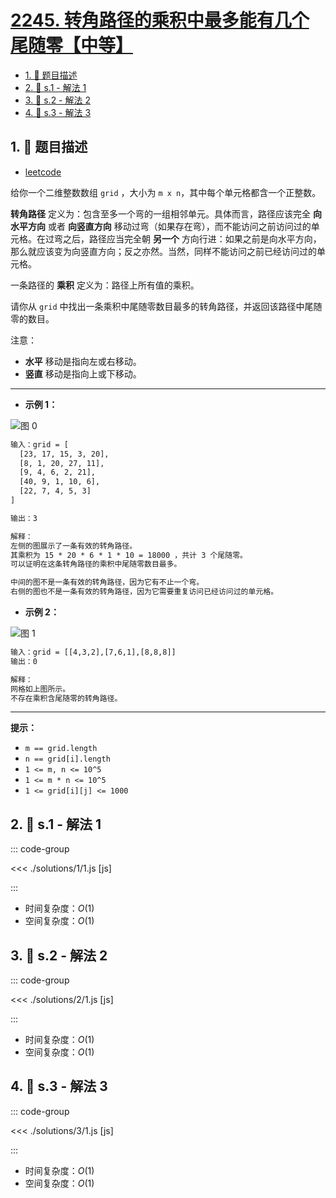 # [2245. 转角路径的乘积中最多能有几个尾随零【中等】](https://github.com/tnotesjs/TNotes.leetcode/tree/main/notes/2245.%20%E8%BD%AC%E8%A7%92%E8%B7%AF%E5%BE%84%E7%9A%84%E4%B9%98%E7%A7%AF%E4%B8%AD%E6%9C%80%E5%A4%9A%E8%83%BD%E6%9C%89%E5%87%A0%E4%B8%AA%E5%B0%BE%E9%9A%8F%E9%9B%B6%E3%80%90%E4%B8%AD%E7%AD%89%E3%80%91)

<!-- region:toc -->

- [1. 📝 题目描述](#1--题目描述)
- [2. 🎯 s.1 - 解法 1](#2--s1---解法-1)
- [3. 🎯 s.2 - 解法 2](#3--s2---解法-2)
- [4. 🎯 s.3 - 解法 3](#4--s3---解法-3)

<!-- endregion:toc -->

## 1. 📝 题目描述

- [leetcode](https://leetcode.cn/problems/maximum-trailing-zeros-in-a-cornered-path/)

给你一个二维整数数组 `grid` ，大小为 `m x n`，其中每个单元格都含一个正整数。

**转角路径** 定义为：包含至多一个弯的一组相邻单元。具体而言，路径应该完全 **向水平方向** 或者 **向竖直方向** 移动过弯（如果存在弯），而不能访问之前访问过的单元格。在过弯之后，路径应当完全朝 **另一个** 方向行进：如果之前是向水平方向，那么就应该变为向竖直方向；反之亦然。当然，同样不能访问之前已经访问过的单元格。

一条路径的 **乘积** 定义为：路径上所有值的乘积。

请你从 `grid` 中找出一条乘积中尾随零数目最多的转角路径，并返回该路径中尾随零的数目。

注意：

- **水平** 移动是指向左或右移动。
- **竖直** 移动是指向上或下移动。

---

- **示例 1：**

![图 0](https://cdn.jsdelivr.net/gh/tnotesjs/imgs@main/2025-09-27-11-36-27.png)

```txt
输入：grid = [
  [23, 17, 15, 3, 20],
  [8, 1, 20, 27, 11],
  [9, 4, 6, 2, 21],
  [40, 9, 1, 10, 6],
  [22, 7, 4, 5, 3]
]

输出：3

解释：
左侧的图展示了一条有效的转角路径。
其乘积为 15 * 20 * 6 * 1 * 10 = 18000 ，共计 3 个尾随零。
可以证明在这条转角路径的乘积中尾随零数目最多。

中间的图不是一条有效的转角路径，因为它有不止一个弯。
右侧的图也不是一条有效的转角路径，因为它需要重复访问已经访问过的单元格。
```

- **示例 2：**

![图 1](https://cdn.jsdelivr.net/gh/tnotesjs/imgs@main/2025-09-27-11-36-38.png)

```txt
输入：grid = [[4,3,2],[7,6,1],[8,8,8]]
输出：0

解释：
网格如上图所示。
不存在乘积含尾随零的转角路径。
```

---

**提示：**

- `m == grid.length`
- `n == grid[i].length`
- `1 <= m, n <= 10^5`
- `1 <= m * n <= 10^5`
- `1 <= grid[i][j] <= 1000`

## 2. 🎯 s.1 - 解法 1

::: code-group

<<< ./solutions/1/1.js [js]

:::

- 时间复杂度：$O(1)$
- 空间复杂度：$O(1)$

## 3. 🎯 s.2 - 解法 2

::: code-group

<<< ./solutions/2/1.js [js]

:::

- 时间复杂度：$O(1)$
- 空间复杂度：$O(1)$

## 4. 🎯 s.3 - 解法 3

::: code-group

<<< ./solutions/3/1.js [js]

:::

- 时间复杂度：$O(1)$
- 空间复杂度：$O(1)$
